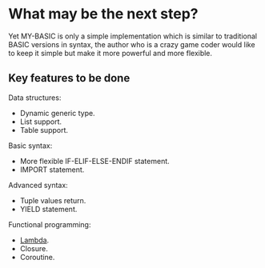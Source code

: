 # What may be the next step? #

Yet MY-BASIC is only a simple implementation which is similar to traditional BASIC versions in syntax, the author who is a crazy game coder would like to keep it simple but make it more powerful and more flexible.

## Key features to be done ##

Data structures:
  * Dynamic generic type.
  * List support.
  * Table support.

Basic syntax:
  * More flexible IF-ELIF-ELSE-ENDIF statement.
  * IMPORT statement.

Advanced syntax:
  * Tuple values return.
  * YIELD statement.

Functional programming:
  * [Lambda](http://en.wikipedia.org/wiki/Lambda_%28programming%29).
  * Closure.
  * Coroutine.